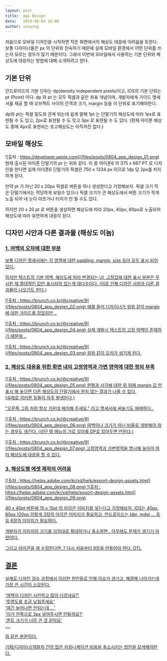 ```yaml
---
layout: post
title:  App Design
date:   2019-08-04 10:00
author: sunyung
---
```


처음으로 모바일 디자인을 시작하면 작은 화면에서의 해상도 대응에 어려움을 토한다. 보통 디자이너들은 px 의 단위와 친숙하기 때문에 실제 모바일 환경에서 어떤 단위를 쓰는지 모르는 경우가 많기 때문이다.
그래서 이번에 모바일에서 사용하는 기본 단위와 해상도에  대응하는 방법에 대해 소개하려고 한다.

## 기본 단위
안드로이드의 기본 단위는 dp(density independent pixels)이고, IOS의 기본 단위는 pt (Point) 이다.
dp 와 pt 는 모두 픽셀과 같은 좌표 개념이며, 개발자에게 가이드 명세서를 제공 할 때 오브젝트 사이의 간격과 크기, margin 등을 이 단위로 표기해야한다.

dp와 pt는 픽셀 밀도와 관계 되는데 쉽게 말해 1pt 는 단말기의 해상도에 따라 1px로 표현될 수 도 있고, 2px로 표현될 수 도 잇고 3px 로 표현될 수 도 있다. (현재 아이폰 해상도 중에 4px로 표현되는 초고해상도는 아직까진 없다.)


## 모바일 해상도
![출처 : https://developer.apple.com](/files/posts/0804_app_design_01.png)
현재 출시된 아이폰 단말기의 pt 는 위와 같다.
이 중 아이폰6 의 375 x 667 PT 로 디자인을 한다면 실제 아이폰6 단말기의 픽셀은 750 x 1334 px 이므로 1dp 당 2px를 차지 하게 된다.

만약 pt 가 아닌 20 x 20px 픽셀로 버튼을 하나 생성한다고 가정해보자. 
픽셀 크기 작은 단말기에서는 적당하게 보일수 있으나 픽셀 크기가 큰 해상도에서 버튼 크기가 작게 노출 되어 내 눈이 아프거나 터치가 안 될 수도 있다.  

하지만 20 x 20 pt 로 버튼을 생성하면 해상도에 따라 20px, 40px, 60px로 노출되어 해상도에 따라 유연하게 대응이 된다.

## 디자인 시안과 다른 결과물 (해상도 이놈)
### <u>1. 여백의 오차에 대한 부분<u/>
보통 디자인 명세서에는 각 영역에 대한 padding, margin, size 등이 모두 표시 되어 있다.

하지만 텍스트의 기본 여백, 해상도에 따라 변경되는 UI, 고정값에 대한 표시 부분은 무시한 채 절대적인 값만 표시되어 있는게 대다수이다.
(이로 인해 디자인 사양과 다른 결과물이 나오기도 한다.)

![출처 : https://brunch.co.kr/@creative/9](/files/posts/0804_app_design_02.png)
예를 들어 디자이너가 위와 같이 margin에 대한 가이드를 잡았지만 ..

![출처 : https://brunch.co.kr/@creative/9](/files/posts/0804_app_design_04.png)
실제 개발시 텍스트의 고정 여백이 존재하기 때문에 ..

![출처 : https://brunch.co.kr/@creative/9](/files/posts/0804_app_design_03.png)
위와 같이 오차가 생기게 된다.

### 2. <u>해상도 대응을 위한 화면 내의 고정영역과 가변 영역에 대한 정의 부족<u/>

![출처 : https://brunch.co.kr/@creative/9](/files/posts/0804_app_design_05.png)
원형과 사각에 대한 위 아래 margin 값 만 표시 해 놓으면 다른 해상도의 단말기에서 원치 않는 결과가 나올 수 있다.<br/>
(실제로 이러한 일들이 자주 발생된다.)

"오른쪽 그림 처럼 항상 가운데 배치해 주세요." 라고 명세서에 써놓기도 애매하다..

![출처 : https://brunch.co.kr/@creative/9](/files/posts/0804_app_design_06.png)
여백이나 크기가 아닌 비율로 개발해야 하는 경우도 생긴다.
(상단 탭 메뉴의 가로 길이를 DP로 잡아두면 안된다.)

![출처 : https://brunch.co.kr/@creative/9](/files/posts/0804_app_design_07.png)
고정영역과 가변영역을 명시해 놓아야 여러 해상도에 대응을 할 수 있다.

### 3. <u>해상도별 에셋 제작의 어려움<u/>
![출처 : https://helpx.adobe.com/kr/xd/help/export-design-assets.html](/files/posts/0804_app_design_08.png)
![출처 : https://helpx.adobe.com/kr/xd/help/export-design-assets.html](/files/posts/0804_app_design_09.png)

40 x 40pt 버튼에  15 x 15pt 의 아이콘 이미지를 넣는다고 가정해보자.
IOS는 40px, 80px 120px 이렇게 3장의 아이콘 이미지가 필요하고, 안드로이드는 ldpi, mdpi ... 등등 6장의 이미지가 필요하다.

개발자가 이미지의 크기를 임의대로 확대하거나 축소하면.. 아무래도 문제가 생기기 마련이다.

그리고 아이콘을 재 수정한다면..? 다시 처음부터 9장을 만들어야 한다. OTL


## 결론

실제로 디자인 검수 과정에서 이러한 원인들로 인해 이슈가 생기고, 해결해 나아가는데 가장 큰 시간이 소모된다.

<u>'여백이 디자인 시안하고 많이 다르네요?'</u><br/>
<u>'투명도를 조금 낮춰주세요'</u><br/>
<u>'여긴 늘어나면 안되는데 .. '</u><br/>
<u>'이거 안쪽으로 3px 넣어주시면 안될까요?'</u><br/>
<u>'폰트 크기가 너무 큰 것 같아요'</u><br/>
....

와 같은 부분이다. 

기획/디자이너/개발자 간의 많은 커뮤니케이션 비용을 축소시키는 방안을 모색해야한다.



